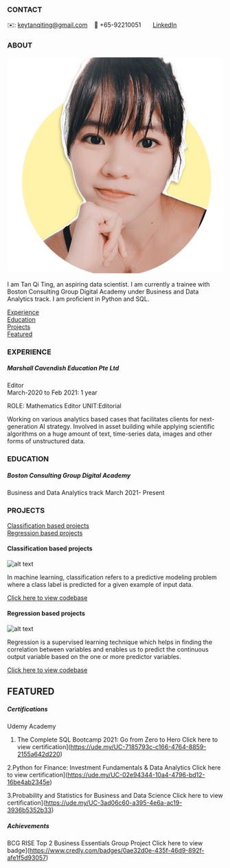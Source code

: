 <!-- CONTACT Section Starts -->
### CONTACT

<!-- Add your details -->
✉️: keytanqiting@gmail.com 
&nbsp;&nbsp; 📲 +65-92210051
&nbsp;&nbsp;&nbsp;&nbsp;&nbsp; [LinkedIn](https://www.linkedin.com/in/tanqiting/) 

<!-- CONTACT Section Ends -->

<!-- ABOUT Section Starts -->
### ABOUT
<!-- Add link to your picture -->

![alt text](https://raw.githubusercontent.com/qiting-tan/qiting-tan.github.io/main/1623305477738.jpeg)

<!-- Add your details -->

I am Tan Qi Ting, an aspiring data scientist. I am currently a trainee with Boston Consulting Group Digital Academy under Business and Data Analytics track. I am proficient in Python and SQL.


<!-- Add link to the sections -->
[Experience](#experience) <br>
[Education](#education) <br>
[Projects](#projects) <br>
[Featured](#featured) <br> 

<!-- ABOUT Section Ends -->

<!-- EXPERIENCE Section Starts -->
### EXPERIENCE
<!-- Add your details -->
##### Marshall Cavendish Education Pte Ltd
Editor<br>
March-2020 to Feb 2021: 1 year 

ROLE: Mathematics Editor
UNIT:Editorial

Working on various analytics based cases that facilitates clients for next-generation AI strategy. Involved in asset building while applying scientific algorithms on a huge amount of text, time-series data, images and other forms of unstructured data.

<!-- EXPERIENCE Section Ends -->

<!-- EDUCATION Section Starts -->
### EDUCATION
<!-- Add your details -->
##### Boston Consulting Group Digital Academy 
Business and Data Analytics track
March 2021- Present

<!-- EDUCATION Section Ends -->

<!-- PROJECTS Section Starts -->
### PROJECTS
<!-- Add your details -->

[Classification based projects](#classification-based-projects) <br>
[Regression based projects](#regression-based-projects) <br>

<!-- Add your details -->

#### Classification based projects
![alt text](https://raw.githubusercontent.com/krvishwesh54/Kumar-Vishwesh/main/images/Classification.png)

In machine learning, classification refers to a predictive modeling problem where a class label is predicted for a given example of input data.

[Click here to view codebase](https://github.com/krvishwesh54/DataScience_DeepLearning_MachineLearning/tree/master/Classification)

#### Regression based projects
![alt text](https://raw.githubusercontent.com/krvishwesh54/Kumar-Vishwesh/main/images/Regression.jpg)

Regression is a supervised learning technique which helps in finding the correlation between variables and enables us to predict the continuous output variable based on the one or more predictor variables.

[Click here to view codebase](https://github.com/krvishwesh54/DataScience_DeepLearning_MachineLearning/tree/master/Regression)

<!-- PROJECTS Section Ends -->

<!-- FEATURED Section Starts -->
## FEATURED
<!-- Add your details -->
##### Certifications
Udemy Academy
1. The Complete SQL Bootcamp 2021: Go from Zero to Hero
Click here to view certification](https://ude.my/UC-7185793c-c166-4764-8859-2155a642d220)

2.Python for Finance: Investment Fundamentals & Data Analytics
Click here to view certification](https://ude.my/UC-02e94344-10a4-4796-bd12-16be4ab2345e)

3.Probability and Statistics for Business and Data Science
Click here to view certification](https://ude.my/UC-3ad06c60-a395-4e6a-ac19-3936b5352b33)

##### Achievements
BCG RISE Top 2 Business Essentials Group Project
Click here to view badge](https://www.credly.com/badges/0ae32d0e-435f-46d9-892f-afe1f5d93057)
<!-- FEATURED Section Ends -->

